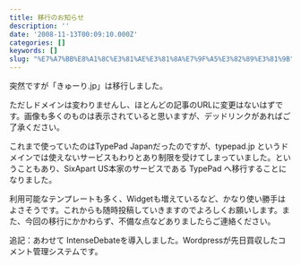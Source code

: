 ```yaml
---
title: 移行のお知らせ
description: ''
date: '2008-11-13T00:09:10.000Z'
categories: []
keywords: []
slug: "%E7%A7%BB%E8%A1%8C%E3%81%AE%E3%81%8A%E7%9F%A5%E3%82%89%E3%81%9B"
---
```

突然ですが「きゅーり.jp」は移行しました。

ただしドメインは変わりませんし、ほとんどの記事のURLに変更はないはずです。画像も多くのものは表示されていると思いますが、デッドリンクがあればご了承ください。

これまで使っていたのはTypePad Japanだったのですが、typepad.jp というドメインでは使えないサービスもわりとあり制限を受けてしまっていました。ということもあり、SixApart US本家のサービスである TypePad へ移行することになりました。

利用可能なテンプレートも多く、Widgetも増えているなど、かなり使い勝手はよさそうです。これからも随時投稿していきますのでよろしくお願いします。また、今回の移行にかかわらず、不備な点などありましたらご連絡ください。

追記：あわせて IntenseDebateを導入しました。Wordpressが先日買収したコメント管理システムです。